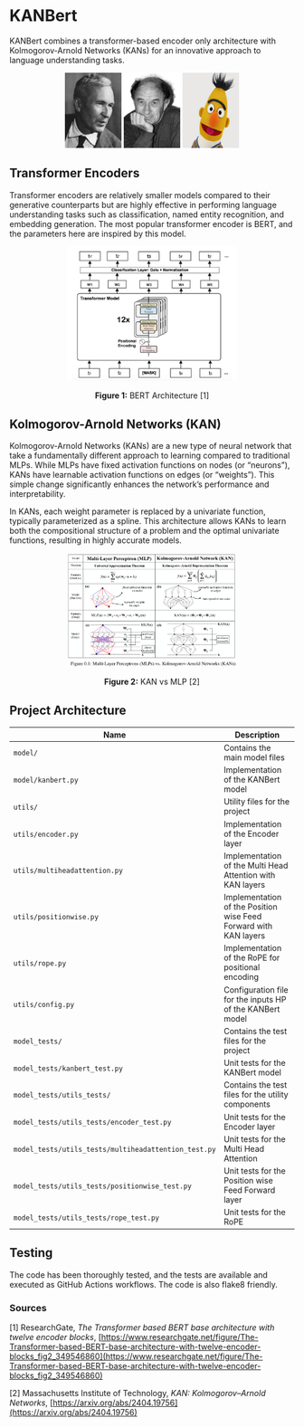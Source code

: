 # KANBert

KANBert combines a transformer-based encoder only architecture with Kolmogorov-Arnold Networks (KANs) for an innovative approach to language understanding tasks.

<p align="center">
    <img src="./images/kalmogorov.webp" alt="Kalmogorov" width="100" height="133">
    <img src="./images/arnold.jpeg" alt="Arnold" width="100" height="133">
    <img src="./images/bert.jpeg" alt="BERT" width="100" height="133">
</p>

## Transformer Encoders

Transformer encoders are relatively smaller models compared to their generative counterparts but are highly effective in performing language understanding tasks such as classification, named entity recognition, and embedding generation. The most popular transformer encoder is BERT, and the parameters here are inspired by this model.

<p align="center">
    <img src="images/bert_archi.png" alt="BERT Architecture" width="300">
</p>

<p align="center">
    <b>Figure 1:</b> BERT Architecture [1]
</p>

## Kolmogorov-Arnold Networks (KAN)

Kolmogorov-Arnold Networks (KANs) are a new type of neural network that take a fundamentally different approach to learning compared to traditional MLPs. While MLPs have fixed activation functions on nodes (or “neurons”), KANs have learnable activation functions on edges (or “weights”). This simple change significantly enhances the network’s performance and interpretability.

In KANs, each weight parameter is replaced by a univariate function, typically parameterized as a spline. This architecture allows KANs to learn both the compositional structure of a problem and the optimal univariate functions, resulting in highly accurate models.

<p align="center">
    <img src="images/mlp_vs_kan.png" alt="KAN vs MLP" width="300">
</p>

<p align="center">
    <b>Figure 2:</b> KAN vs MLP [2]
</p>

## Project Architecture

| Name                        | Description                                                        |
|-----------------------------|--------------------------------------------------------------------|
| `model/`                    | Contains the main model files                                      |
| `model/kanbert.py`          | Implementation of the KANBert model                                |
| `utils/`                    | Utility files for the project                                      |
| `utils/encoder.py`          | Implementation of the Encoder layer                                |
| `utils/multiheadattention.py`| Implementation of the Multi Head Attention with KAN layers                     |
| `utils/positionwise.py`     | Implementation of the Position wise Feed Forward with KAN layers                |
| `utils/rope.py`             | Implementation of the RoPE for positional encoding                             |
| `utils/config.py`           | Configuration file for the inputs HP of the KANBert model                           |
| `model_tests/`              | Contains the test files for the project                            |
| `model_tests/kanbert_test.py`| Unit tests for the KANBert model                                  |
| `model_tests/utils_tests/`  | Contains the test files for the utility components                 |
| `model_tests/utils_tests/encoder_test.py`| Unit tests for the Encoder layer                    |
| `model_tests/utils_tests/multiheadattention_test.py`| Unit tests for the Multi Head Attention |
| `model_tests/utils_tests/positionwise_test.py`| Unit tests for the Position wise Feed Forward layer|
| `model_tests/utils_tests/rope_test.py`| Unit tests for the RoPE                           |

## Testing

The code has been thoroughly tested, and the tests are available and executed as GitHub Actions workflows. The code is also flake8 friendly.

### Sources

[1] ResearchGate, *The Transformer based BERT base architecture with twelve encoder blocks*, [https://www.researchgate.net/figure/The-Transformer-based-BERT-base-architecture-with-twelve-encoder-blocks_fig2_349546860](https://www.researchgate.net/figure/The-Transformer-based-BERT-base-architecture-with-twelve-encoder-blocks_fig2_349546860)


[2] Massachusetts Institute of Technology, *KAN: Kolmogorov–Arnold Networks*, [https://arxiv.org/abs/2404.19756](https://arxiv.org/abs/2404.19756)
